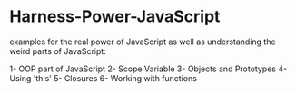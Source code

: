# Harness-Power-JavaScript
examples for the real power of JavaScript as well as understanding the weird parts of JavaScript: 

1- OOP part of JavaScript
2- Scope Variable
3- Objects and Prototypes
4- Using 'this'
5- Closures 
6- Working with functions

